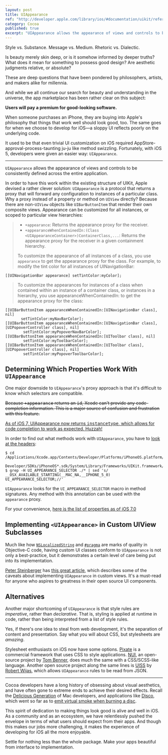 ```yaml
---
layout: post
title: UIAppearance
ref: "http://developer.apple.com/library/ios/#documentation/uikit/reference/UIAppearance_Protocol/Reference/Reference.html"
category: Cocoa
published: true
excerpt: "UIAppearance allows the appearance of views and controls to be consistently defined across the entire application."
---
```


Style vs. Substance.
Message vs. Medium.
Rhetoric vs. Dialectic.

Is beauty merely skin deep, or is it somehow informed by deeper truths?
What does it mean for something to possess good design?
Are aesthetic judgments relative, or absolute?

These are deep questions that have been pondered by philosophers, artists, and makers alike for millennia.

And while we all continue our search for beauty and understanding in the universe, the app marketplace has been rather clear on this subject:

**Users will pay a premium for good-looking software.**

When someone purchases an iPhone, they are buying into Apple's philosophy that things that work well should look good, too. The same goes for when we choose to develop for iOS—a sloppy UI reflects poorly on the underlying code.

It used to be that even trivial UI customization on iOS required AppStore-approval-process-taunting ju-ju like method swizzling. Fortunately, with iOS 5, developers were given an easier way: `UIAppearance`.

---

`UIAppearance` allows the appearance of views and controls to be consistently defined across the entire application.

In order to have this work within the existing structure of UIKit, Apple devised a rather clever solution: `UIAppearance` is a protocol that returns a proxy that will forward any configuration to instances of a particular class. Why a proxy instead of a property or method on `UIView` directly? Because there are non-`UIView` objects like `UIBarButtonItem` that render their own composite views.
Appearance can be customized for all instances, or scoped to particular view hierarchies:

> - `+appearance`: Returns the appearance proxy for the receiver.
> - `+appearanceWhenContainedIn:(Class <UIAppearanceContainer>)ContainerClass,...`: Returns the appearance proxy for the receiver in a given containment hierarchy.
>
> To customize the appearance of all instances of a class, you use `appearance` to get the appearance proxy for the class. For example, to modify the tint color for all instances of UINavigationBar:

~~~{objective-c}
[[UINavigationBar appearance] setTintColor:myColor];
~~~

> To customize the appearances for instances of a class when contained within an instance of a container class, or instances in a hierarchy, you use appearanceWhenContainedIn: to get the appearance proxy for the class:

~~~{objective-c}
[[UIBarButtonItem appearanceWhenContainedIn:[UINavigationBar class], nil]
       setTintColor:myNavBarColor];
[[UIBarButtonItem appearanceWhenContainedIn:[UINavigationBar class], [UIPopoverController class], nil]
        setTintColor:myPopoverNavBarColor];
[[UIBarButtonItem appearanceWhenContainedIn:[UIToolbar class], nil]
        setTintColor:myToolbarColor];
[[UIBarButtonItem appearanceWhenContainedIn:[UIToolbar class], [UIPopoverController class], nil]
        setTintColor:myPopoverToolbarColor];
~~~

## Determining Which Properties Work With `UIAppearance`

One major downside to `UIAppearance`'s proxy approach is that it's difficult to know which selectors are compatible.

<del>Because <tt>+appearance</tt> returns an <tt>id</tt>, Xcode can't provide any code-completion information. This is a major source of confusion and frustration with this feature.</del>

<ins>As of iOS 7, UIAppearance now returns <a href="http://nshipster.com/instancetype/"><tt>instancetype</tt></a>, which allows for code completion to work as expected. Huzzah!</ins>

In order to find out what methods work with `UIAppearance`, you have to [look at the headers](http://stackoverflow.com/questions/9424112/what-properties-can-i-set-via-an-uiappearance-proxy):

~~~
$ cd /Applications/Xcode.app/Contents/Developer/Platforms/iPhoneOS.platform/
  Developer/SDKs/iPhoneOS*.sdk/System/Library/Frameworks/UIKit.framework/Headers
$ grep -H UI_APPEARANCE_SELECTOR ./* | sed 's/ __OSX_AVAILABLE_STARTING(__MAC_NA,__IPHONE_5_0) UI_APPEARANCE_SELECTOR;//'
~~~

`UIAppearance` looks for the `UI_APPEARANCE_SELECTOR` macro in method signatures. Any method with this annotation can be used with the `appearance` proxy.

For your convenience, [here is the list of properties as of iOS 7.0](https://gist.github.com/mattt/5135521)

## Implementing `<UIAppearance>` in Custom UIView Subclasses

Much like how [`NSLocalizedString`](http://nshipster.com/nslocalizedstring/) and [`#pragma`](http://nshipster.com/pragma/) are marks of quality in Objective-C code, having custom UI classes conform to `UIAppearance` is not only a best-practice, but it demonstrates a certain level of care being put into its implementation.

[Peter Steinberger](https://twitter.com/steipete) has [this great article](http://petersteinberger.com/blog/2013/uiappearance-for-custom-views/), which describes some of the caveats about implementing `UIAppearance` in custom views. It's a must-read for anyone who aspires to greatness in their open source UI components.

## Alternatives

Another major shortcoming of `UIAppearance` is that style rules are _imperative_, rather than _declarative_. That is, styling is applied at runtime in code, rather than being interpreted from a list of style rules.

Yes, if there's one idea to steal from web development, it's the separation of content and presentation. Say what you will about CSS, but stylesheets are _amazing_.

Stylesheet enthusiasts on iOS now have some options. [Pixate](http://www.pixate.com) is a commercial framework that uses CSS to style applications. [NUI](https://github.com/tombenner/nui), an open-source project by [Tom Benner](https://github.com/tombenner), does much the same with a CSS/SCSS-like language. Another open source project along the same lines is [UISS](https://github.com/robertwijas/UISS) by [Robert Wijas](https://github.com/robertwijas), which allows `UIAppearance` rules to be read from JSON.

---

Cocoa developers have a long history of obsessing about visual aesthetics, and have often gone to extreme ends to achieve their desired effects. Recall the [Delicious Generation](http://en.wikipedia.org/wiki/Delicious_Generation) of Mac developers, and applications like [Disco](http://discoapp.com), which went so far as to [emit virtual smoke when burning a disc](http://www.youtube.com/watch?v=8Dwi47XOqwI).

This spirit of dedication to making things look good is alive and well in iOS. As a community and as an ecosystem, we have relentlessly pushed the envelope in terms of what users should expect from their apps. And though this makes our jobs more challenging, it makes the experience of developing for iOS all the more enjoyable.

Settle for nothing less than the whole package.
Make your apps beautiful from interface to implementation.
